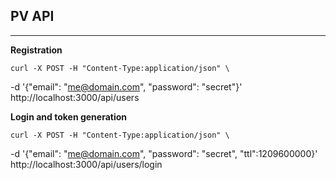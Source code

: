 ## PV API


----------

**Registration**

    curl -X POST -H "Content-Type:application/json" \
  -d '{"email": "me@domain.com", "password": "secret"}' \
  http://localhost:3000/api/users

**Login and token generation**

    curl -X POST -H "Content-Type:application/json" \
  -d '{"email": "me@domain.com", "password": "secret", "ttl":1209600000}' \
  http://localhost:3000/api/users/login
